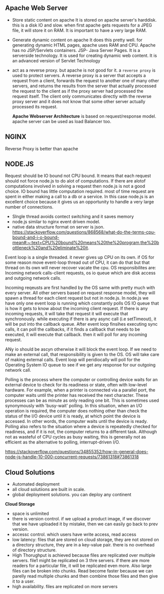 ## Apache Web Server

- Store static content on apache
  It is stored on apache server's harddisk. this is a disk IO and slow. when first apache gets requests for a JPEG file, it will store it on RAM. It is important to have a very large RAM.
- Generate dynamic content on apache
  It does this pretty well. for generating dynamic HTML pages, apache uses RAM and CPU. Apache has no JSP/Servlets containers.
  JSP- Java Server Pages. It is a serverside technology. It is used for creating dynamic web content. It is an advanced version of Servlet Technology
- act as a reverse proxy. but apache is not good for it. a `reverse proxy` is used to protect servers. A reverse proxy is a server that accepts a request from a client, forwards the request to another one of many other servers, and returns the results from the server that actually processed the request to the client as if the proxy server had processed the request itself. The client only communicates directly with the reverse proxy server and it does not know that some other server actually processed its request.

  **Apache Webserver Architecture** is based on request/response model.
  apache server can be used as load Balancer too.

## NGINX

Reverse Proxy is better than apache

## NODE.JS

Request should be IO bound not CPU bound. It means that each request should not force node.js to do alot of computations. If there are alotof computations involved in solving a request then node.js is not a good choice. IO bound has little computation required. most of time request are spent in either making a call to a db or a service. In this case node.js is an excellent choice because it gives us an opportunity to handle a very large number of connections.

- SIngle thread avoids contect switching and it saves memory
- node.js similar to nginx event driven model.
- native data structure format on server is json.
  https://stackoverflow.com/questions/868568/what-do-the-terms-cpu-bound-and-i-o-bound-mean#:~:text=CPU%20bound%20means%20the%20program,the%20bottleneck%20and%20eliminate%20it.

Event loop is a single threaded. it never gives up CPU on its own. if OS for some reason move event-loop thread out of CPU, it can do that but that thread on its own will never recover vacate the cpu. OS responsibilites are: Incoming network calls-client requests, os io queue which are disk access and outgoing network calls.

Incoming reqeusts are first handled by the OS same with pretty much with every server. All other servers based on request response model, they will spawn a thread for each client request but not in node.js. In node.js we have only one event loop is running which constantly polls OS IO queue that is how it gets to know about the incoming client request. If there is any incoming requests, it will take that request it will execute that synchronously. while executing if there is any async call (i.e setTimeout), it will be put into the callback queue. After event loop finsihes executing sync calls, it can poll the callbacks, if it finds a callback that needs to be executed, it will execute that callback. then it will poll for any incoming request.

ANy io should be ascyn otherwise it will block the event loop. If we need to make an external call, that responsibility is given to the OS. OS will take care of making external calls. Event loop will peridiocally will poll for the Operating System IO queue to see if we get any response for our outgoing network call.

Polling is the process where the computer or controlling device waits for an external device to check for its readiness or state, often with low-level hardware. For example, when a printer is connected via a parallel port, the computer waits until the printer has received the next character. These processes can be as minute as only reading one bit. This is sometimes used synonymously with 'busy-wait' polling. In this situation, when an I/O operation is required, the computer does nothing other than check the status of the I/O device until it is ready, at which point the device is accessed. In other words, the computer waits until the device is ready. Polling also refers to the situation where a device is repeatedly checked for readiness, and if it is not, the computer returns to a different task. Although not as wasteful of CPU cycles as busy waiting, this is generally not as efficient as the alternative to polling, interrupt-driven I/O.

https://stackoverflow.com/questions/34855352/how-in-general-does-node-js-handle-10-000-concurrent-requests/73861318#73861318

## Cloud Solutions

- Automated deployment
- all cloud solutiions are built in scale.
- global deployment solutions. you can deploy any continent

**Cloud Storage**

- space is unlimited
- there is version control. if we upload a product image, if we discover that we have uploaded it by mistake, then we can easily go back to prev version.
- accessc control. which users have write access, read access
- low latency: files that are stored on cloud storage, they are not stored on a directory structure, they are in a key-value pair. there is no overhead of directory structure.
- High Thorughput is achieved because files are replicated over multiple servers. file1 might be replicated on 3 thre servers. if there are more readers for a particular file, it will be replicated even more. Also large files can be broken into chunks. Read become faster because we can parelly read multiple chunks and then combine those files and then give it to a user.
- high availability. files are replicated on more servers
